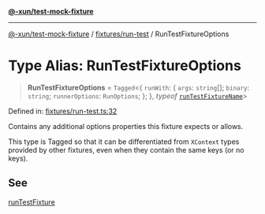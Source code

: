 [**@-xun/test-mock-fixture**](../../../README.md)

***

[@-xun/test-mock-fixture](../../../README.md) / [fixtures/run-test](../README.md) / RunTestFixtureOptions

# Type Alias: RunTestFixtureOptions

> **RunTestFixtureOptions** = `Tagged`\<\{ `runWith`: \{ `args`: `string`[]; `binary`: `string`; `runnerOptions`: `RunOptions`; \}; \}, *typeof* [`runTestFixtureName`](../variables/runTestFixtureName.md)\>

Defined in: [fixtures/run-test.ts:32](https://github.com/Xunnamius/test-utils/blob/42ca751c587603f2d187a75074f79266154d176a/packages/test-mock-fixture/src/fixtures/run-test.ts#L32)

Contains any additional options properties this fixture expects or allows.

This type is Tagged so that it can be differentiated from `XContext`
types provided by other fixtures, even when they contain the same keys (or no
keys).

## See

[runTestFixture](../functions/runTestFixture.md)
